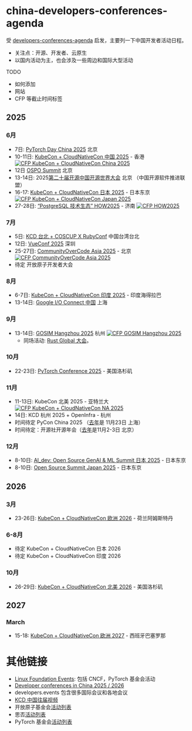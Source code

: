 # china-developers-conferences-agenda
受 [developers-conferences-agenda](https://github.com/scraly/developers-conferences-agenda) 启发，主要列一下中国开发者活动日程。
- 关注点：开源、开发者、云原生
- 以国内活动为主，也会涉及一些周边和国际大型活动

TODO
- 如何添加
- 网站
- CFP 等截止时间标签


## 2025

### 6月

* 7日:  [PyTorch Day China 2025](https://pytorchdaychina2025.sched.com/) 北京
* 10-11日: [KubeCon + CloudNativeCon 中国 2025](https://events.linuxfoundation.org/kubecon-cloudnativecon-china/) - 香港 <a href="https://sessionize.com/kubecon-cloudnativecon-china-2025/"><img alt="CFP KubeCon + CloudNativeCon China 2025" src="https://img.shields.io/static/v1?label=CFP&message=until%2002-February-2025&color=red"></a>
* 12日 [OSPO Summit](https://www.bagevent.com/event/ospo-summit-2025) 北京
* 13-14日: 2025[第二十届开源中国开源世界大会](https://ocow.ccidmedia.com/index.html) 北京 （中国开源软件推进联盟）
* 16-17: [KubeCon + CloudNativeCon 日本 2025](https://events.linuxfoundation.org/kubecon-cloudnativecon-japan/) - 日本东京 <a href="https://sessionize.com/kubecon-cloudnativecon-japan-2025/"><img alt="CFP KubeCon + CloudNativeCon Japan 2025" src="https://img.shields.io/static/v1?label=CFP&message=until%2002-February-2025&color=red"></a>
* 27-28日: [“PostgreSQL 技术生态” HOW2025](https://ivorysql.io/) - 济南 <a href="https://sessionize.com/how2025"><img alt="CFP HOW2025" src="https://img.shields.io/static/v1?label=CFP&message=until%2006-June-2025&color=green"></a>

### 7月

* 5日:  [KCD 台北 + COSCUP X RubyConf](https://coscup.org/2025/) 中国台湾台北
* 12日: [VueConf 2025](https://dev.events/conferences/vue-conf-cn-2025-y2wttooq) 深圳
* 25-27日: [CommunityOverCode Asia 2025](https://asia.communityovercode.org/) - 北京 <a href="https://sessionize.com/communityovercode-asia-2025"><img alt="CFP CommunityOverCode Asia 2025" src="https://img.shields.io/static/v1?label=CFP&message=until%2021-April-2025&color=red"></a>
* 待定 开放原子开发者大会

### 8月

* 6-7日: [KubeCon + CloudNativeCon 印度 2025](https://events.linuxfoundation.org/kubecon-cloudnativecon-india-2025/) - 印度海得拉巴
* 13-14日: [Google I/O Connect 中国](https://ioconnectchina.googlecnapps.cn/intl/en_cn/) 上海

### 9月

* 13-14日: [GOSIM Hangzhou 2025](https://hangzhou2025.gosim.org/) 杭州 <a href="https://cfp.gosim.org/"><img alt="CFP GOSIM Hangzhou 2025" src="https://img.shields.io/static/v1?label=CFP&message=until%2014-July-2025&color=green"></a>
  * 同场活动: [Rust Global 大会](https://hangzhou2025.gosim.org/#spotlight)。

### 10月

* 22-23日: [PyTorch Conference 2025](https://events.linuxfoundation.org/pytorch-conference-2025/) - 美国洛杉矶

### 11月

* 11-13日: KubeCon 北美 2025 - 亚特兰大 <a href="https://sessionize.com/kubecon-cloudnativecon-north-america-2025/"><img alt="CFP KubeCon + CloudNativeCon NA 2025" src="https://img.shields.io/static/v1?label=CFP&message=until%2027-May-2025&color=red"></a>
* 14日: KCD 杭州 2025 + OpenInfra - 杭州
* 时间待定 PyCon China 2025 （[去年](https://cn.pycon.org/2024/)是 11月23日 上海）
* 时间待定：开源社开源年会（[去年](https://kaiyuanshe.cn/activity/COSCon-2024)是11月2-3日 北京）

### 12月

* 8-10日: [AI_dev: Open Source GenAI & ML Summit 日本 2025](https://events.linuxfoundation.org/ai-dev-japan-2025/)  - 日本东京
* 8-10日: [Open Source Summit Japan 2025](https://events.linuxfoundation.org/open-source-summit-japan-2025/) - 日本东京

## 2026

### 3月

* 23-26日: [KubeCon + CloudNativeCon 欧洲 2026](https://events.linuxfoundation.org/kubecon-cloudnativecon-europe-2026/) - 荷兰阿姆斯特丹

### 6-8月

* 待定 KubeCon + CloudNativeCon 日本 2026
* 待定 KubeCon + CloudNativeCon 印度 2026

### 10月

* 26-29日: [KubeCon + CloudNativeCon 北美 2026](https://events.linuxfoundation.org/kubecon-cloudnativecon-north-america-2026/) - 美国洛杉矶

## 2027

### March

* 15-18: [KubeCon + CloudNativeCon 欧洲 2027](https://events.linuxfoundation.org/kubecon-cloudnativecon-europe-2027/) - 西班牙巴塞罗那


# 其他链接

- [Linux Foundation Events](https://events.linuxfoundation.org/): 包括 CNCF，PyTorch 基金会活动
- [Developer conferences in China 2025 / 2026](https://dev.events/AS/CN)
- developers.events 包含很多国际会议和各地会议
- [KCD 中国往届视频](https://space.bilibili.com/1274679632/lists?sid=2842495)
- 开放原子基金会[活动列表](https://www.openatom.org/events)
- 思否[活动列表](https://segmentfault.com/events)
- PyTorch 基金会[活动列表](https://pytorch.org/events/)

